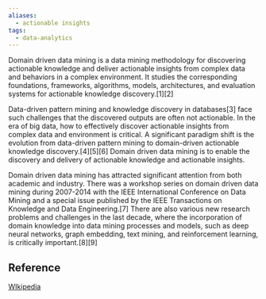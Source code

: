 ```yaml
---
aliases:
  - actionable insights
tags:
  - data-analytics
---
```

Domain driven data mining is a data mining methodology for discovering actionable knowledge and deliver actionable insights from complex data and behaviors in a complex environment. It studies the corresponding foundations, frameworks, algorithms, models, architectures, and evaluation systems for actionable knowledge discovery.[1][2]

Data-driven pattern mining and knowledge discovery in databases[3] face such challenges that the discovered outputs are often not actionable. In the era of big data, how to effectively discover actionable insights from complex data and environment is critical. A significant paradigm shift is the evolution from data-driven pattern mining to domain-driven actionable knowledge discovery.[4][5][6] Domain driven data mining is to enable the discovery and delivery of actionable knowledge and actionable insights.

Domain driven data mining has attracted significant attention from both academic and industry. There was a workshop series on domain driven data mining during 2007-2014 with the IEEE International Conference on Data Mining and a special issue published by the IEEE Transactions on Knowledge and Data Engineering.[7] There are also various new research problems and challenges in the last decade, where the incorporation of domain knowledge into data mining processes and models, such as deep neural networks, graph embedding, text mining, and reinforcement learning, is critically important.[8][9] 

## Reference
[WIkipedia](https://en.wikipedia.org/wiki/Domain_driven_data_mining)
